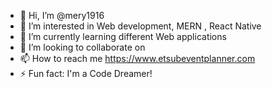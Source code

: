- 👋 Hi, I’m @mery1916
- 👀 I’m interested in Web development, MERN , React Native
- 🌱 I’m currently learning different Web applications
- 💞️ I’m looking to collaborate on 
- 📫 How to reach me https://www.etsubeventplanner.com
- ⚡ Fun fact: I'm a Code Dreamer!

<!---
mery1916/mery1916 is a ✨ special ✨ repository because its `README.md` (this file) appears on your GitHub profile.
You can click the Preview link to take a look at your changes.
--->

